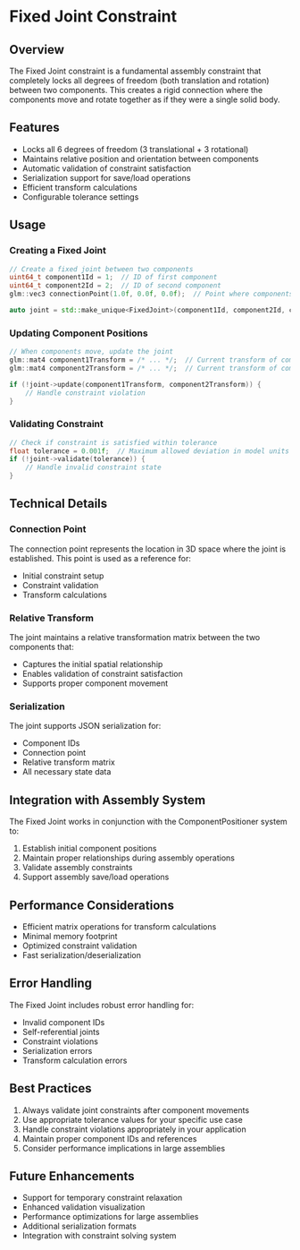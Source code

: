 # Fixed Joint Constraint

## Overview

The Fixed Joint constraint is a fundamental assembly constraint that completely locks all degrees of freedom (both translation and rotation) between two components. This creates a rigid connection where the components move and rotate together as if they were a single solid body.

## Features

- Locks all 6 degrees of freedom (3 translational + 3 rotational)
- Maintains relative position and orientation between components
- Automatic validation of constraint satisfaction
- Serialization support for save/load operations
- Efficient transform calculations
- Configurable tolerance settings

## Usage

### Creating a Fixed Joint

```cpp
// Create a fixed joint between two components
uint64_t component1Id = 1;  // ID of first component
uint64_t component2Id = 2;  // ID of second component
glm::vec3 connectionPoint(1.0f, 0.0f, 0.0f);  // Point where components connect

auto joint = std::make_unique<FixedJoint>(component1Id, component2Id, connectionPoint);
```

### Updating Component Positions

```cpp
// When components move, update the joint
glm::mat4 component1Transform = /* ... */;  // Current transform of component 1
glm::mat4 component2Transform = /* ... */;  // Current transform of component 2

if (!joint->update(component1Transform, component2Transform)) {
    // Handle constraint violation
}
```

### Validating Constraint

```cpp
// Check if constraint is satisfied within tolerance
float tolerance = 0.001f;  // Maximum allowed deviation in model units
if (!joint->validate(tolerance)) {
    // Handle invalid constraint state
}
```

## Technical Details

### Connection Point

The connection point represents the location in 3D space where the joint is established. This point is used as a reference for:
- Initial constraint setup
- Constraint validation
- Transform calculations

### Relative Transform

The joint maintains a relative transformation matrix between the two components that:
- Captures the initial spatial relationship
- Enables validation of constraint satisfaction
- Supports proper component movement

### Serialization

The joint supports JSON serialization for:
- Component IDs
- Connection point
- Relative transform matrix
- All necessary state data

## Integration with Assembly System

The Fixed Joint works in conjunction with the ComponentPositioner system to:
1. Establish initial component positions
2. Maintain proper relationships during assembly operations
3. Validate assembly constraints
4. Support assembly save/load operations

## Performance Considerations

- Efficient matrix operations for transform calculations
- Minimal memory footprint
- Optimized constraint validation
- Fast serialization/deserialization

## Error Handling

The Fixed Joint includes robust error handling for:
- Invalid component IDs
- Self-referential joints
- Constraint violations
- Serialization errors
- Transform calculation errors

## Best Practices

1. Always validate joint constraints after component movements
2. Use appropriate tolerance values for your specific use case
3. Handle constraint violations appropriately in your application
4. Maintain proper component IDs and references
5. Consider performance implications in large assemblies

## Future Enhancements

- Support for temporary constraint relaxation
- Enhanced validation visualization
- Performance optimizations for large assemblies
- Additional serialization formats
- Integration with constraint solving system
